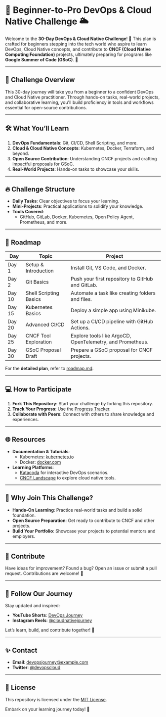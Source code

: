 # 🚀 **Beginner-to-Pro DevOps & Cloud Native Challenge** 🌥️

Welcome to the **30-Day DevOps & Cloud Native Challenge**! 🎉 This plan is crafted for beginners stepping into the tech world who aspire to learn DevOps, Cloud Native concepts, and contribute to **CNCF (Cloud Native Computing Foundation)** projects, ultimately preparing for programs like **Google Summer of Code (GSoC)**. 🌟

---

## 🌟 **Challenge Overview**

This 30-day journey will take you from a beginner to a confident DevOps and Cloud Native practitioner. Through hands-on tasks, real-world projects, and collaborative learning, you'll build proficiency in tools and workflows essential for open-source contributions.

---

## 🛠️ **What You’ll Learn**

1. **DevOps Fundamentals**: Git, CI/CD, Shell Scripting, and more.  
2. **Cloud & Cloud Native Concepts**: Kubernetes, Docker, Terraform, and beyond.  
3. **Open Source Contribution**: Understanding CNCF projects and crafting impactful proposals for GSoC.  
4. **Real-World Projects**: Hands-on tasks to showcase your skills.  

---

## 🔥 **Challenge Structure**

- **Daily Tasks**: Clear objectives to focus your learning.  
- **Mini-Projects**: Practical applications to solidify your knowledge.  
- **Tools Covered**:  
  - GitHub, GitLab, Docker, Kubernetes, Open Policy Agent, Prometheus, and more.  

---

## 📅 **Roadmap**

| **Day** | **Topic**                          | **Project**                                                |
|---------|------------------------------------|-----------------------------------------------------------|
| Day 1   | Setup & Introduction               | Install Git, VS Code, and Docker.                         |
| Day 2   | Git Basics                         | Push your first repository to GitHub and GitLab.          |
| Day 10  | Shell Scripting Basics             | Automate a task like creating folders and files.          |
| Day 15  | Kubernetes Basics                  | Deploy a simple app using Minikube.                       |
| Day 20  | Advanced CI/CD                     | Set up a CI/CD pipeline with GitHub Actions.              |
| Day 25  | CNCF Tool Exploration              | Explore tools like ArgoCD, OpenTelemetry, and Prometheus. |
| Day 30  | GSoC Proposal Draft                | Prepare a GSoC proposal for CNCF projects.                |

For the **detailed plan**, refer to [roadmap.md](./roadmap.md).  

---

## 💻 **How to Participate**

1. **Fork This Repository**: Start your challenge by forking this repository.  
2. **Track Your Progress**: Use the [Progress Tracker](./progress_tracker.md).  
3. **Collaborate with Peers**: Connect with others to share knowledge and experiences.  

---

## 🌐 **Resources**

- **Documentation & Tutorials**:  
  - Kubernetes: [kubernetes.io](https://kubernetes.io/)  
  - Docker: [docker.com](https://www.docker.com/)  
- **Learning Platforms**:  
  - [Katacoda](https://katacoda.com/) for interactive DevOps scenarios.  
  - [CNCF Landscape](https://landscape.cncf.io/) to explore cloud native tools.  

---

## 🌟 **Why Join This Challenge?**

- **Hands-On Learning**: Practice real-world tasks and build a solid foundation.  
- **Open Source Preparation**: Get ready to contribute to CNCF and other projects.  
- **Build Your Portfolio**: Showcase your projects to potential mentors and employers.  

---

## 🤝 **Contribute**

Have ideas for improvement? Found a bug? Open an issue or submit a pull request. Contributions are welcome! 🎉  

---

## 📣 **Follow Our Journey**

Stay updated and inspired:  
- **YouTube Shorts**: [DevOps Journey](#)  
- **Instagram Reels**: [@cloudnativejourney](#)  

Let’s learn, build, and contribute together! 🌟  

--- 

## ✨ **Contact**

- **Email**: devopsjourney@example.com  
- **Twitter**: [@devopscloud](#)  

---

## 🔖 **License**

This repository is licensed under the [MIT License](./LICENSE).  

Embark on your learning journey today! 🚀  
